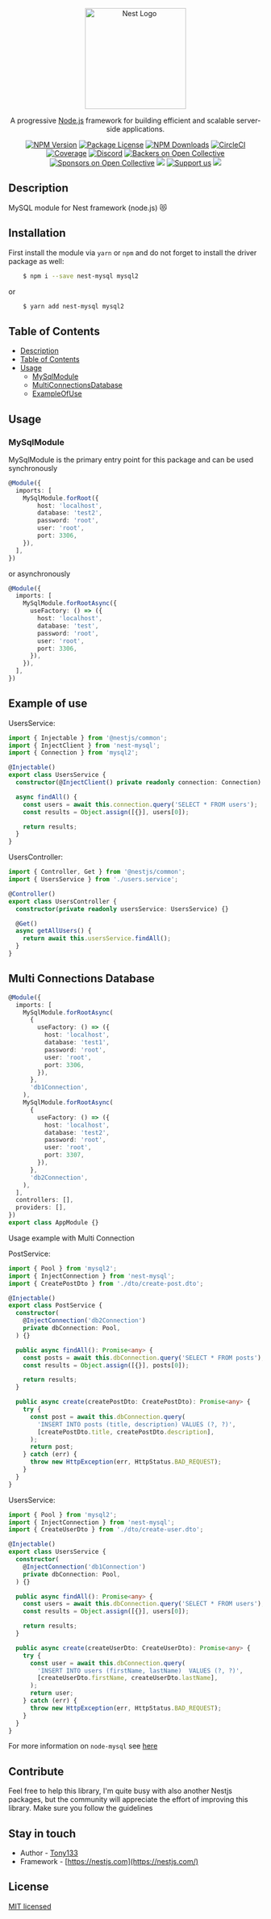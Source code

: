 <p align="center">
  <a href="http://nestjs.com/" target="blank"><img src="https://nestjs.com/img/logo-small.svg" width="200" alt="Nest Logo" /></a>
</p>

[circleci-image]: https://img.shields.io/circleci/build/github/nestjs/nest/master?token=abc123def456
[circleci-url]: https://circleci.com/gh/nestjs/nest

  <p align="center">A progressive <a href="http://nodejs.org" target="_blank">Node.js</a> framework for building efficient and scalable server-side applications.</p>
    <p align="center">
<a href="https://www.npmjs.com/~nestjscore" target="_blank"><img src="https://img.shields.io/npm/v/@nestjs/core.svg" alt="NPM Version" /></a>
<a href="https://www.npmjs.com/~nestjscore" target="_blank"><img src="https://img.shields.io/npm/l/@nestjs/core.svg" alt="Package License" /></a>
<a href="https://www.npmjs.com/~nestjscore" target="_blank"><img src="https://img.shields.io/npm/dm/@nestjs/common.svg" alt="NPM Downloads" /></a>
<a href="https://circleci.com/gh/nestjs/nest" target="_blank"><img src="https://img.shields.io/circleci/build/github/nestjs/nest/master" alt="CircleCI" /></a>
<a href="https://coveralls.io/github/nestjs/nest?branch=master" target="_blank"><img src="https://coveralls.io/repos/github/nestjs/nest/badge.svg?branch=master#9" alt="Coverage" /></a>
<a href="https://discord.gg/G7Qnnhy" target="_blank"><img src="https://img.shields.io/badge/discord-online-brightgreen.svg" alt="Discord"/></a>
<a href="https://opencollective.com/nest#backer" target="_blank"><img src="https://opencollective.com/nest/backers/badge.svg" alt="Backers on Open Collective" /></a>
<a href="https://opencollective.com/nest#sponsor" target="_blank"><img src="https://opencollective.com/nest/sponsors/badge.svg" alt="Sponsors on Open Collective" /></a>
  <a href="https://paypal.me/kamilmysliwiec" target="_blank"><img src="https://img.shields.io/badge/Donate-PayPal-ff3f59.svg"/></a>
    <a href="https://opencollective.com/nest#sponsor"  target="_blank"><img src="https://img.shields.io/badge/Support%20us-Open%20Collective-41B883.svg" alt="Support us"></a>
  <a href="https://twitter.com/nestframework" target="_blank"><img src="https://img.shields.io/twitter/follow/nestframework.svg?style=social&label=Follow"></a>
</p>
  <!--[![Backers on Open Collective](https://opencollective.com/nest/backers/badge.svg)](https://opencollective.com/nest#backer)
  [![Sponsors on Open Collective](https://opencollective.com/nest/sponsors/badge.svg)](https://opencollective.com/nest#sponsor)-->

## Description

MySQL module for Nest framework (node.js) 😻

## Installation

First install the module via `yarn` or `npm` and do not forget to install the driver package as well:


```bash
    $ npm i --save nest-mysql mysql2
```
or

```bash
    $ yarn add nest-mysql mysql2
```

## Table of Contents

- [Description](#description)
- [Table of Contents](#table-of-contents)
- [Usage](#usage)
  - [MySqlModule](#mysqlmodule)
  - [MultiConnectionsDatabase](#multi-connections-database)
  - [ExampleOfUse](#example-of-use)

## Usage

### MySqlModule

MySqlModule is the primary entry point for this package and can be used synchronously

```typescript
@Module({
  imports: [
    MySqlModule.forRoot({
        host: 'localhost',
        database: 'test2',
        password: 'root',
        user: 'root',
        port: 3306,      
    }),
  ],
})
```

or asynchronously

```typescript
@Module({
  imports: [
    MySqlModule.forRootAsync({
      useFactory: () => ({
        host: 'localhost',
        database: 'test',
        password: 'root',
        user: 'root',
        port: 3306,      
      }),
    }),
  ],
})
```

## Example of use

UsersService:

```typescript
import { Injectable } from '@nestjs/common';
import { InjectClient } from 'nest-mysql';
import { Connection } from 'mysql2';

@Injectable()
export class UsersService {
  constructor(@InjectClient() private readonly connection: Connection) {}

  async findAll() {
    const users = await this.connection.query('SELECT * FROM users');
    const results = Object.assign([{}], users[0]);

    return results;
  }
}
```

UsersController:

```typescript
import { Controller, Get } from '@nestjs/common';
import { UsersService } from './users.service';

@Controller()
export class UsersController {
  constructor(private readonly usersService: UsersService) {}

  @Get()
  async getAllUsers() {
    return await this.usersService.findAll();
  }
}
```

## Multi Connections Database

```typescript
@Module({
  imports: [
    MySqlModule.forRootAsync(
      {
        useFactory: () => ({
          host: 'localhost',
          database: 'test1',
          password: 'root',
          user: 'root',
          port: 3306,      
        }),
      },
      'db1Connection',
    ),
    MySqlModule.forRootAsync(
      {
        useFactory: () => ({
          host: 'localhost',
          database: 'test2',
          password: 'root',
          user: 'root',
          port: 3307,      
        }),
      },
      'db2Connection',
    ),
  ],
  controllers: [],
  providers: [],
})
export class AppModule {}
```

Usage example with Multi Connection

PostService:

```typescript
import { Pool } from 'mysql2';
import { InjectConnection } from 'nest-mysql';
import { CreatePostDto } from './dto/create-post.dto';

@Injectable()
export class PostService {
  constructor(
    @InjectConnection('db2Connection')
    private dbConnection: Pool,
  ) {}

  public async findAll(): Promise<any> {
    const posts = await this.dbConnection.query('SELECT * FROM posts');
    const results = Object.assign([{}], posts[0]);

    return results;
  }

  public async create(createPostDto: CreatePostDto): Promise<any> {
    try {
      const post = await this.dbConnection.query(
        'INSERT INTO posts (title, description) VALUES (?, ?)',
        [createPostDto.title, createPostDto.description],
      );
      return post;
    } catch (err) {
      throw new HttpException(err, HttpStatus.BAD_REQUEST);
    }
  }
}
```

UsersService:

```typescript
import { Pool } from 'mysql2';
import { InjectConnection } from 'nest-mysql';
import { CreateUserDto } from './dto/create-user.dto';

@Injectable()
export class UsersService {
  constructor(
    @InjectConnection('db1Connection')
    private dbConnection: Pool,
  ) {}

  public async findAll(): Promise<any> {
    const users = await this.dbConnection.query('SELECT * FROM users');
    const results = Object.assign([{}], users[0]);

    return results;
  }

  public async create(createUserDto: CreateUserDto): Promise<any> {
    try {
      const user = await this.dbConnection.query(
        'INSERT INTO users (firstName, lastName)  VALUES (?, ?)',
        [createUserDto.firstName, createUserDto.lastName],
      );
      return user;
    } catch (err) {
      throw new HttpException(err, HttpStatus.BAD_REQUEST);
    }
  }
}
```

For more information on `node-mysql` see [here](https://github.com/sidorares/node-mysql2)

## Contribute
Feel free to help this library, I'm quite busy with also another Nestjs packages, but the community will appreciate the effort of improving this library. Make sure you follow the guidelines

## Stay in touch

- Author - [Tony133](https://github.com/Tony133)
- Framework - [https://nestjs.com](https://nestjs.com/)

## License

 [MIT licensed](LICENSE)
